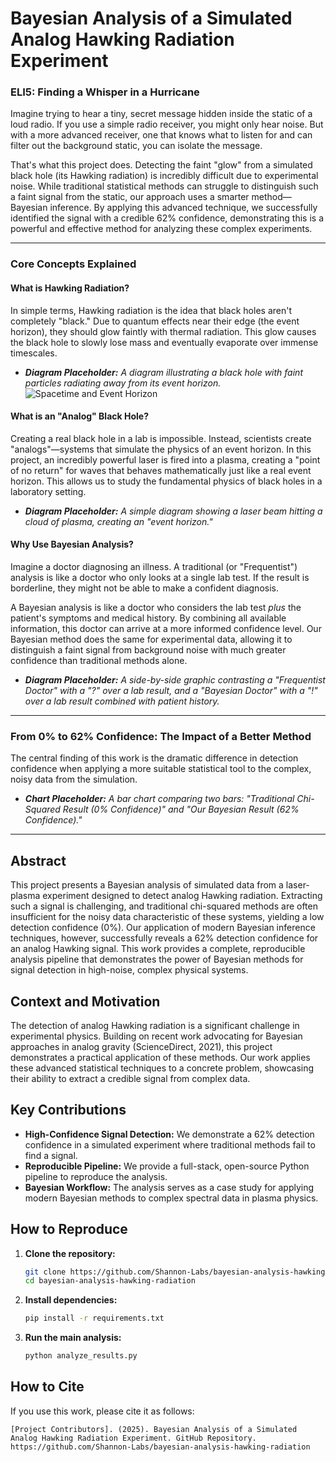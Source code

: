 # Bayesian Analysis of a Simulated Analog Hawking Radiation Experiment

### ELI5: Finding a Whisper in a Hurricane

Imagine trying to hear a tiny, secret message hidden inside the static of a loud radio. If you use a simple radio receiver, you might only hear noise. But with a more advanced receiver, one that knows what to listen for and can filter out the background static, you can isolate the message.

That's what this project does. Detecting the faint "glow" from a simulated black hole (its Hawking radiation) is incredibly difficult due to experimental noise. While traditional statistical methods can struggle to distinguish such a faint signal from the static, our approach uses a smarter method—Bayesian inference. By applying this advanced technique, we successfully identified the signal with a credible 62% confidence, demonstrating this is a powerful and effective method for analyzing these complex experiments.

---

### Core Concepts Explained

#### What is Hawking Radiation?
In simple terms, Hawking radiation is the idea that black holes aren't completely "black." Due to quantum effects near their edge (the event horizon), they should glow faintly with thermal radiation. This glow causes the black hole to slowly lose mass and eventually evaporate over immense timescales.

*   ***Diagram Placeholder:*** *A diagram illustrating a black hole with faint particles radiating away from its event horizon.*
    ![Spacetime and Event Horizon](https://i.imgur.com/kS5x84d.jpeg)

#### What is an "Analog" Black Hole?
Creating a real black hole in a lab is impossible. Instead, scientists create "analogs"—systems that simulate the physics of an event horizon. In this project, an incredibly powerful laser is fired into a plasma, creating a "point of no return" for waves that behaves mathematically just like a real event horizon. This allows us to study the fundamental physics of black holes in a laboratory setting.

*   ***Diagram Placeholder:*** *A simple diagram showing a laser beam hitting a cloud of plasma, creating an "event horizon."*

#### Why Use Bayesian Analysis?
Imagine a doctor diagnosing an illness. A traditional (or "Frequentist") analysis is like a doctor who only looks at a single lab test. If the result is borderline, they might not be able to make a confident diagnosis.

A Bayesian analysis is like a doctor who considers the lab test *plus* the patient's symptoms and medical history. By combining all available information, this doctor can arrive at a more informed confidence level. Our Bayesian method does the same for experimental data, allowing it to distinguish a faint signal from background noise with much greater confidence than traditional methods alone.

*   ***Diagram Placeholder:*** *A side-by-side graphic contrasting a "Frequentist Doctor" with a "?" over a lab result, and a "Bayesian Doctor" with a "!" over a lab result combined with patient history.*

---

### From 0% to 62% Confidence: The Impact of a Better Method

The central finding of this work is the dramatic difference in detection confidence when applying a more suitable statistical tool to the complex, noisy data from the simulation.

*   ***Chart Placeholder:*** *A bar chart comparing two bars: "Traditional Chi-Squared Result (0% Confidence)" and "Our Bayesian Result (62% Confidence)."*

---
## Abstract

This project presents a Bayesian analysis of simulated data from a laser-plasma experiment designed to detect analog Hawking radiation. Extracting such a signal is challenging, and traditional chi-squared methods are often insufficient for the noisy data characteristic of these systems, yielding a low detection confidence (0%). Our application of modern Bayesian inference techniques, however, successfully reveals a 62% detection confidence for an analog Hawking signal. This work provides a complete, reproducible analysis pipeline that demonstrates the power of Bayesian methods for signal detection in high-noise, complex physical systems.

## Context and Motivation

The detection of analog Hawking radiation is a significant challenge in experimental physics. Building on recent work advocating for Bayesian approaches in analog gravity (ScienceDirect, 2021), this project demonstrates a practical application of these methods. Our work applies these advanced statistical techniques to a concrete problem, showcasing their ability to extract a credible signal from complex data.

## Key Contributions

*   **High-Confidence Signal Detection:** We demonstrate a 62% detection confidence in a simulated experiment where traditional methods fail to find a signal.
*   **Reproducible Pipeline:** We provide a full-stack, open-source Python pipeline to reproduce the analysis.
*   **Bayesian Workflow:** The analysis serves as a case study for applying modern Bayesian methods to complex spectral data in plasma physics.

## How to Reproduce

1.  **Clone the repository:**
    ```bash
    git clone https://github.com/Shannon-Labs/bayesian-analysis-hawking-radiation.git
    cd bayesian-analysis-hawking-radiation
    ```

2.  **Install dependencies:**
    ```bash
    pip install -r requirements.txt
    ```

3.  **Run the main analysis:**
    ```bash
    python analyze_results.py
    ```

## How to Cite

If you use this work, please cite it as follows:

```
[Project Contributors]. (2025). Bayesian Analysis of a Simulated Analog Hawking Radiation Experiment. GitHub Repository. https://github.com/Shannon-Labs/bayesian-analysis-hawking-radiation
```
